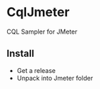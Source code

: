 CqlJmeter
=========

CQL Sampler for JMeter

Install
--------

* Get a release
* Unpack into Jmeter folder

